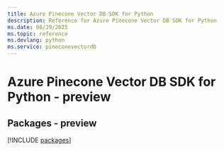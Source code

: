 ```yaml
---
title: Azure Pinecone Vector DB SDK for Python
description: Reference for Azure Pinecone Vector DB SDK for Python
ms.date: 08/29/2025
ms.topic: reference
ms.devlang: python
ms.service: pineconevectordb
---
```

# Azure Pinecone Vector DB SDK for Python - preview
## Packages - preview
[!INCLUDE [packages](pinecone-vector-db-index.md)]